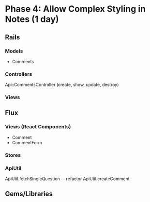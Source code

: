 # Phase 4: Allow Complex Styling in Notes (1 day)

## Rails
### Models
* Comments

### Controllers
Api::CommentsController (create, show, update, destroy)

### Views

## Flux
### Views (React Components)
* Comment
* CommentForm

### Stores

### ApiUtil
ApiUtil.fetchSingleQuestion
 -- refactor
ApiUtil.createComment

## Gems/Libraries
